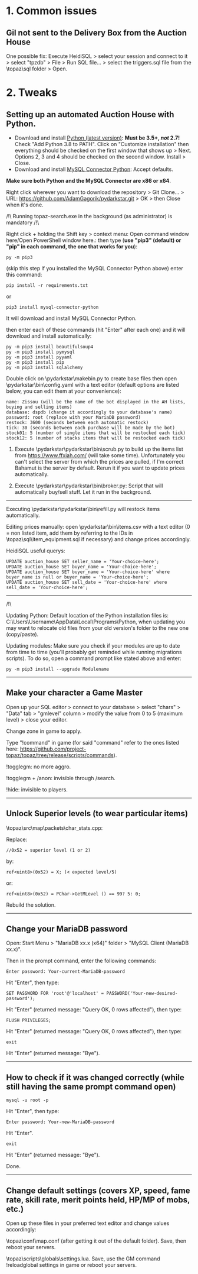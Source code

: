 # 1. Common issues

## Gil not sent to the Delivery Box from the Auction House

One possible fix: Execute HeidiSQL > select your session and connect to it > select "tpzdb" > File > Run SQL file... > select the triggers.sql file from the \topaz\sql folder > Open.

# 2. Tweaks

## Setting up an automated Auction House with Python.

* Download and install [Python (latest version)](https://www.python.org/downloads/): **Must be 3.5+, _not_ 2.7!** Check "Add Python 3.8 to PATH". Click on "Customize installation" then everything should be checked on the first window that shows up > Next. Options 2, 3 and 4 should be checked on the second window. Install > Close.
* Download and install [MySQL Connector Python](https://dev.mysql.com/downloads/connector/python/): Accept defaults.

**Make sure both Python and the MySQL Connector are x86 or x64**.

Right click wherever you want to download the repository > Git Clone... > URL: https://github.com/AdamGagorik/pydarkstar.git > OK > then Close when it's done.

/!\ Running topaz-search.exe in the background (as administrator) is mandatory /!\

Right click + holding the Shift key > context menu: Open command window here/Open PowerShell window here.: then type (**use "pip3" (default) or "pip" in each command, the one that works for you**):

```
py -m pip3
```
(skip this step if you installed the MySQL Connector Python above) enter this command:
```
pip install -r requirements.txt
```
or
```
pip3 install mysql-connector-python
```
It will download and install MySQL Connector Python.

then enter each of these commands (hit "Enter" after each one) and it will download and install automatically:

```
py -m pip3 install beautifulsoup4
py -m pip3 install pymysql
py -m pip3 install pyyaml
py -m pip3 install pip
py -m pip3 install sqlalchemy
```

Double click on \pydarkstar\makebin.py to create base files then open \pydarkstar\bin\config.yaml with a text editor (default options are listed below, you can edit them at your convenience):

```
name: Zissou (will be the name of the bot displayed in the AH lists, buying and selling items)
database: dspdb (change it accordingly to your database's name)
password: root (replace with your MariaDB password)
restock: 3600 (seconds between each automatic restock)
tick: 30 (seconds between each purchase will be made by the bot)
stock01: 5 (number of single items that will be restocked each tick)
stock12: 5 (number of stacks items that will be restocked each tick)
```

1. Execute \pydarkstar\pydarkstar\bin\scrub.py to build up the items list from https://www.ffxiah.com/ (will take some time). Unfortunately you can't select the server from which the prices are pulled, if I'm correct Bahamut is the server by default. Rerun it if you want to update prices automatically.

2. Execute \pydarkstar\pydarkstar\bin\broker.py: Script that will automatically buy/sell stuff. Let it run in the background.

---

Executing \pydarkstar\pydarkstar\bin\refill.py will restock items automatically.

Editing prices manually: open \pydarkstar\bin\items.csv with a text editor (0 = non listed item, add them by referring to the IDs in \topaz\sql\item_equipment.sql if necessary) and change prices accordingly.

HeidiSQL useful querys:

```
UPDATE auction_house SET seller_name = 'Your-choice-here';
UPDATE auction_house SET buyer_name = 'Your-choice-here';
UPDATE auction_house SET buyer_name = 'Your-choice-here' where buyer_name is null or buyer_name = 'Your-choice-here';
UPDATE auction_house SET sell_date = 'Your-choice-here' where sell_date = 'Your-choice-here';
```

---

/!\

Updating Python: Default location of the Python installation files is: C:\Users\Username\AppData\Local\Programs\Python, when updating you may want to relocate old files from your old version's folder to the new one (copy/paste).

Updating modules: Make sure you check if your modules are up to date from time to time (you'll probably get reminded while running migrations scripts). To do so, open a command prompt like stated above and enter:
```
py -m pip3 install --upgrade Modulename
```

---

## Make your character a Game Master

Open up your SQL editor > connect to your database > select "chars" > "Data" tab > "gmlevel" column > modify the value from 0 to 5 (maximum level) > close your editor.

Change zone in game to apply.

Type "!command" in game (for said "command" refer to the ones listed here: https://github.com/project-topaz/topaz/tree/release/scripts/commands).

!togglegm: no more aggro.

!togglegm + /anon: invisible through /search.

!hide: invisible to players.

---

## Unlock Superior levels (to wear particular items)

\topaz\src\map\packets\char_stats.cpp:

Replace:
```
//0x52 = superior level (1 or 2)
```

by:
```
ref<uint8>(0x52) = X; (< expected level/5)
```

or:
```
ref<uint8>(0x52) = PChar->GetMLevel () == 99? 5: 0;
```
Rebuild the solution.

---

## Change your MariaDB password

Open: Start Menu > "MariaDB xx.x (x64)" folder > "MySQL Client (MariaDB xx.x)".

Then in the prompt command, enter the following commands:

```
Enter password: Your-current-MariaDB-password
```
Hit "Enter", then type:

```
SET PASSWORD FOR 'root'@'localhost' = PASSWORD('Your-new-desired-password');
```
Hit "Enter" (returned message: "Query OK, 0 rows affected"), then type:

```
FLUSH PRIVILEGES;
```
Hit "Enter" (returned message: "Query OK, 0 rows affected"), then type:

```
exit
```
Hit "Enter" (returned message: "Bye").

---

## How to check if it was changed correctly (while still having the same prompt command open)

```
mysql -u root -p
```
Hit "Enter", then type:
```
Enter password: Your-new-MariaDB-password
```
Hit "Enter".
```
exit
```
Hit "Enter" (returned message: "Bye").

Done.

---

## Change default settings (covers XP, speed, fame rate, skill rate, merit points held, HP/MP of mobs, etc.)

Open up these files in your preferred text editor and change values accordingly: 

\topaz\conf\map.conf (after getting it out of the default folder). Save, then reboot your servers.

\topaz\scripts\globals\settings.lua. Save, use the GM command !reloadglobal settings in game or reboot your servers.

